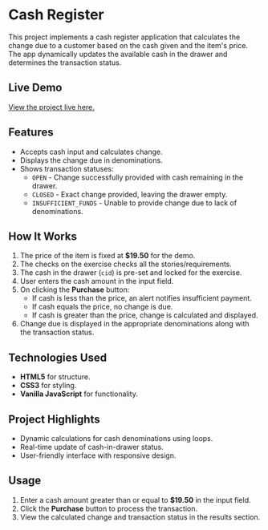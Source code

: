 # Cash Register

This project implements a cash register application that calculates the change due to a customer based on the cash given and the item's price. The app dynamically updates the available cash in the drawer and determines the transaction status.

## Live Demo

[View the project live here.](https://ahmednadeemgondal.github.io/freeCodeCamp_project_4_cash_register/)

## Features

- Accepts cash input and calculates change.
- Displays the change due in denominations.
- Shows transaction statuses:
  - `OPEN` - Change successfully provided with cash remaining in the drawer.
  - `CLOSED` - Exact change provided, leaving the drawer empty.
  - `INSUFFICIENT_FUNDS` - Unable to provide change due to lack of denominations.

## How It Works

1. The price of the item is fixed at **$19.50** for the demo.
2. The checks on the exercise checks all the stories/requirements.
3. The cash in the drawer (`cid`) is pre-set and locked for the exercise.
4. User enters the cash amount in the input field.
5. On clicking the **Purchase** button:
   - If cash is less than the price, an alert notifies insufficient payment.
   - If cash equals the price, no change is due.
   - If cash is greater than the price, change is calculated and displayed.
6. Change due is displayed in the appropriate denominations along with the transaction status.

## Technologies Used

- **HTML5** for structure.
- **CSS3** for styling.
- **Vanilla JavaScript** for functionality.

## Project Highlights

- Dynamic calculations for cash denominations using loops.
- Real-time update of cash-in-drawer status.
- User-friendly interface with responsive design.

## Usage

1. Enter a cash amount greater than or equal to **$19.50** in the input field.
2. Click the **Purchase** button to process the transaction.
3. View the calculated change and transaction status in the results section.

